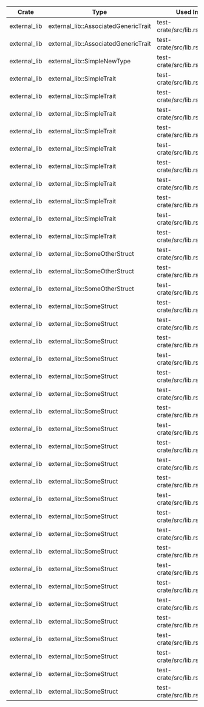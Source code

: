 | Crate | Type | Used In |
| ---   | ---  | ---     |
| external_lib | external_lib::AssociatedGenericTrait | test-crate/src/lib.rs:125:0 |
| external_lib | external_lib::AssociatedGenericTrait | test-crate/src/lib.rs:136:4 |
| external_lib | external_lib::SimpleNewType | test-crate/src/lib.rs:158:4 |
| external_lib | external_lib::SimpleTrait | test-crate/src/lib.rs:104:4 |
| external_lib | external_lib::SimpleTrait | test-crate/src/lib.rs:122:0 |
| external_lib | external_lib::SimpleTrait | test-crate/src/lib.rs:135:4 |
| external_lib | external_lib::SimpleTrait | test-crate/src/lib.rs:146:4 |
| external_lib | external_lib::SimpleTrait | test-crate/src/lib.rs:150:4 |
| external_lib | external_lib::SimpleTrait | test-crate/src/lib.rs:38:0 |
| external_lib | external_lib::SimpleTrait | test-crate/src/lib.rs:38:0 |
| external_lib | external_lib::SimpleTrait | test-crate/src/lib.rs:47:0 |
| external_lib | external_lib::SimpleTrait | test-crate/src/lib.rs:89:4 |
| external_lib | external_lib::SimpleTrait | test-crate/src/lib.rs:92:8 |
| external_lib | external_lib::SomeOtherStruct | test-crate/src/lib.rs:125:0 |
| external_lib | external_lib::SomeOtherStruct | test-crate/src/lib.rs:136:4 |
| external_lib | external_lib::SomeOtherStruct | test-crate/src/lib.rs:72:4 |
| external_lib | external_lib::SomeStruct | test-crate/src/lib.rs:109:0 |
| external_lib | external_lib::SomeStruct | test-crate/src/lib.rs:110:0 |
| external_lib | external_lib::SomeStruct | test-crate/src/lib.rs:115:4 |
| external_lib | external_lib::SomeStruct | test-crate/src/lib.rs:116:4 |
| external_lib | external_lib::SomeStruct | test-crate/src/lib.rs:120:0 |
| external_lib | external_lib::SomeStruct | test-crate/src/lib.rs:121:0 |
| external_lib | external_lib::SomeStruct | test-crate/src/lib.rs:123:0 |
| external_lib | external_lib::SomeStruct | test-crate/src/lib.rs:125:0 |
| external_lib | external_lib::SomeStruct | test-crate/src/lib.rs:136:4 |
| external_lib | external_lib::SomeStruct | test-crate/src/lib.rs:38:0 |
| external_lib | external_lib::SomeStruct | test-crate/src/lib.rs:43:0 |
| external_lib | external_lib::SomeStruct | test-crate/src/lib.rs:54:0 |
| external_lib | external_lib::SomeStruct | test-crate/src/lib.rs:62:4 |
| external_lib | external_lib::SomeStruct | test-crate/src/lib.rs:67:4 |
| external_lib | external_lib::SomeStruct | test-crate/src/lib.rs:68:4 |
| external_lib | external_lib::SomeStruct | test-crate/src/lib.rs:72:4 |
| external_lib | external_lib::SomeStruct | test-crate/src/lib.rs:78:4 |
| external_lib | external_lib::SomeStruct | test-crate/src/lib.rs:79:4 |
| external_lib | external_lib::SomeStruct | test-crate/src/lib.rs:80:4 |
| external_lib | external_lib::SomeStruct | test-crate/src/lib.rs:81:4 |
| external_lib | external_lib::SomeStruct | test-crate/src/lib.rs:84:0 |
| external_lib | external_lib::SomeStruct | test-crate/src/lib.rs:89:4 |
| external_lib | external_lib::SomeStruct | test-crate/src/lib.rs:91:8 |
